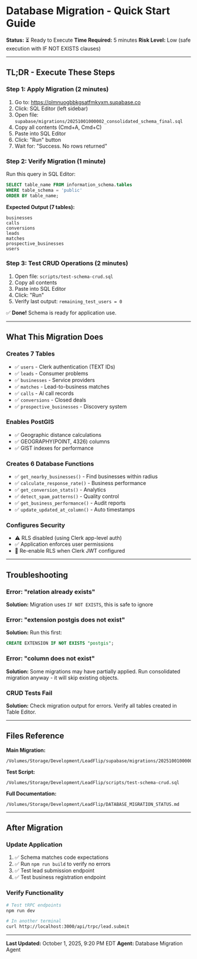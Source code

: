 # Database Migration - Quick Start Guide

**Status:** ⏳ Ready to Execute
**Time Required:** 5 minutes
**Risk Level:** Low (safe execution with IF NOT EXISTS clauses)

---

## TL;DR - Execute These Steps

### Step 1: Apply Migration (2 minutes)

1. Go to: https://plmnuogbbkgsatfmkyxm.supabase.co
2. Click: SQL Editor (left sidebar)
3. Open file: `supabase/migrations/20251001000002_consolidated_schema_final.sql`
4. Copy all contents (Cmd+A, Cmd+C)
5. Paste into SQL Editor
6. Click: "Run" button
7. Wait for: "Success. No rows returned"

### Step 2: Verify Migration (1 minute)

Run this query in SQL Editor:
```sql
SELECT table_name FROM information_schema.tables
WHERE table_schema = 'public'
ORDER BY table_name;
```

**Expected Output (7 tables):**
```
businesses
calls
conversions
leads
matches
prospective_businesses
users
```

### Step 3: Test CRUD Operations (2 minutes)

1. Open file: `scripts/test-schema-crud.sql`
2. Copy all contents
3. Paste into SQL Editor
4. Click: "Run"
5. Verify last output: `remaining_test_users = 0`

✅ **Done!** Schema is ready for application use.

---

## What This Migration Does

### Creates 7 Tables
- ✅ `users` - Clerk authentication (TEXT IDs)
- ✅ `leads` - Consumer problems
- ✅ `businesses` - Service providers
- ✅ `matches` - Lead-to-business matches
- ✅ `calls` - AI call records
- ✅ `conversions` - Closed deals
- ✅ `prospective_businesses` - Discovery system

### Enables PostGIS
- ✅ Geographic distance calculations
- ✅ GEOGRAPHY(POINT, 4326) columns
- ✅ GIST indexes for performance

### Creates 6 Database Functions
- ✅ `get_nearby_businesses()` - Find businesses within radius
- ✅ `calculate_response_rate()` - Business performance
- ✅ `get_conversion_stats()` - Analytics
- ✅ `detect_spam_patterns()` - Quality control
- ✅ `get_business_performance()` - Audit reports
- ✅ `update_updated_at_column()` - Auto timestamps

### Configures Security
- ⚠️ RLS disabled (using Clerk app-level auth)
- ✅ Application enforces user permissions
- 📝 Re-enable RLS when Clerk JWT configured

---

## Troubleshooting

### Error: "relation already exists"
**Solution:** Migration uses `IF NOT EXISTS`, this is safe to ignore

### Error: "extension postgis does not exist"
**Solution:** Run this first:
```sql
CREATE EXTENSION IF NOT EXISTS "postgis";
```

### Error: "column does not exist"
**Solution:** Some migrations may have partially applied. Run consolidated migration anyway - it will skip existing objects.

### CRUD Tests Fail
**Solution:** Check migration output for errors. Verify all tables created in Table Editor.

---

## Files Reference

**Main Migration:**
```
/Volumes/Storage/Development/LeadFlip/supabase/migrations/20251001000002_consolidated_schema_final.sql
```

**Test Script:**
```
/Volumes/Storage/Development/LeadFlip/scripts/test-schema-crud.sql
```

**Full Documentation:**
```
/Volumes/Storage/Development/LeadFlip/DATABASE_MIGRATION_STATUS.md
```

---

## After Migration

### Update Application
1. ✅ Schema matches code expectations
2. ✅ Run `npm run build` to verify no errors
3. ✅ Test lead submission endpoint
4. ✅ Test business registration endpoint

### Verify Functionality
```bash
# Test tRPC endpoints
npm run dev

# In another terminal
curl http://localhost:3000/api/trpc/lead.submit
```

---

**Last Updated:** October 1, 2025, 9:20 PM EDT
**Agent:** Database Migration Agent
